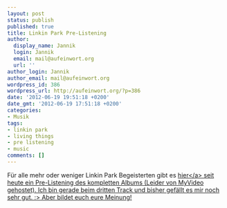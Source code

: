 ```yaml
---
layout: post
status: publish
published: true
title: Linkin Park Pre-Listening
author:
  display_name: Jannik
  login: Jannik
  email: mail@aufeinwort.org
  url: ''
author_login: Jannik
author_email: mail@aufeinwort.org
wordpress_id: 386
wordpress_url: http://aufeinwort.org/?p=386
date: '2012-06-19 19:51:18 +0200'
date_gmt: '2012-06-19 17:51:18 +0200'
categories:
- Musik
tags:
- linkin park
- living things
- pre listening
- music
comments: []
---
```

<p>F&uuml;r alle mehr oder weniger Linkin Park Begeisterten gibt es <a href="http:&#47;&#47;www.linkinpark.de&#47;news&#47;2012-06-19&#47;living-things-pre-listening">hier<&#47;a> seit heute ein Pre-Listening des kompletten Albums (Leider von MyVideo gehostet). Ich bin gerade beim dritten Track und bisher gef&auml;llt es mir noch sehr gut. :> Aber bildet euch eure Meinung!</p>
